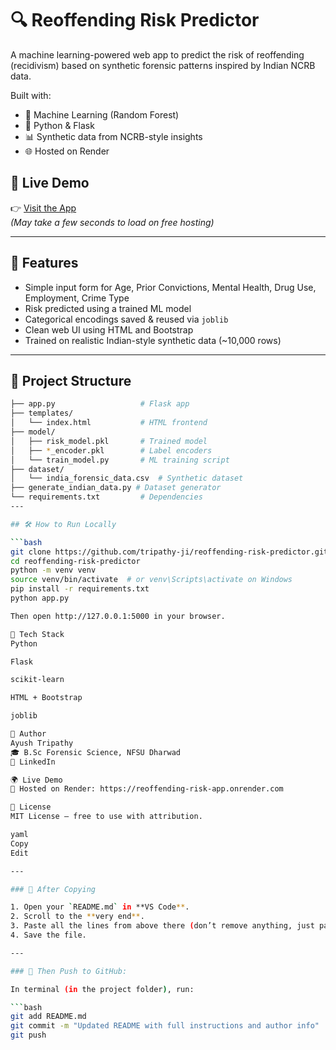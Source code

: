 # 🔍 Reoffending Risk Predictor

A machine learning-powered web app to predict the risk of reoffending (recidivism) based on synthetic forensic patterns inspired by Indian NCRB data.

Built with:
- 🧠 Machine Learning (Random Forest)
- 🐍 Python & Flask
- 📊 Synthetic data from NCRB-style insights
- 🌐 Hosted on Render

## 🔗 Live Demo

👉 [Visit the App](https://reoffending-risk-app.onrender.com/)  
_(May take a few seconds to load on free hosting)_

---

## 📌 Features

- Simple input form for Age, Prior Convictions, Mental Health, Drug Use, Employment, Crime Type
- Risk predicted using a trained ML model
- Categorical encodings saved & reused via `joblib`
- Clean web UI using HTML and Bootstrap
- Trained on realistic Indian-style synthetic data (~10,000 rows)

---

## 📁 Project Structure

```bash
├── app.py                   # Flask app
├── templates/
│   └── index.html           # HTML frontend
├── model/
│   ├── risk_model.pkl       # Trained model
│   ├── *_encoder.pkl        # Label encoders
│   └── train_model.py       # ML training script
├── dataset/
│   └── india_forensic_data.csv  # Synthetic dataset
├── generate_indian_data.py # Dataset generator
└── requirements.txt         # Dependencies
---

## 🛠️ How to Run Locally

```bash
git clone https://github.com/tripathy-ji/reoffending-risk-predictor.git
cd reoffending-risk-predictor
python -m venv venv
source venv/bin/activate  # or venv\Scripts\activate on Windows
pip install -r requirements.txt
python app.py

Then open http://127.0.0.1:5000 in your browser.

🧰 Tech Stack
Python

Flask

scikit-learn

HTML + Bootstrap

joblib

👤 Author
Ayush Tripathy
🎓 B.Sc Forensic Science, NFSU Dharwad
🔗 LinkedIn

🌍 Live Demo
🚀 Hosted on Render: https://reoffending-risk-app.onrender.com

📄 License
MIT License – free to use with attribution.

yaml
Copy
Edit

---

### 🔁 After Copying

1. Open your `README.md` in **VS Code**.
2. Scroll to the **very end**.
3. Paste all the lines from above there (don’t remove anything, just paste).
4. Save the file.

---

### 🚀 Then Push to GitHub:

In terminal (in the project folder), run:

```bash
git add README.md
git commit -m "Updated README with full instructions and author info"
git push